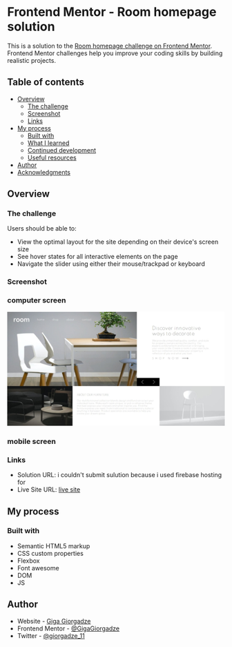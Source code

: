 # Frontend Mentor - Room homepage solution

This is a solution to the [Room homepage challenge on Frontend Mentor](https://www.frontendmentor.io/challenges/room-homepage-BtdBY_ENq). Frontend Mentor challenges help you improve your coding skills by building realistic projects. 

## Table of contents

- [Overview](#overview)
  - [The challenge](#the-challenge)
  - [Screenshot](#screenshot)
  - [Links](#links)
- [My process](#my-process)
  - [Built with](#built-with)
  - [What I learned](#what-i-learned)
  - [Continued development](#continued-development)
  - [Useful resources](#useful-resources)
- [Author](#author)
- [Acknowledgments](#acknowledgments)


## Overview

### The challenge

Users should be able to:

- View the optimal layout for the site depending on their device's screen size
- See hover states for all interactive elements on the page
- Navigate the slider using either their mouse/trackpad or keyboard

### Screenshot
### computer screen
![](./images/ss.jpeg)
### mobile screen


### Links

- Solution URL: i couldn't submit sulution because i used firebase hosting for 
- Live Site URL: [live site](https://room-homepage-d051f.web.app/)

## My process

### Built with

- Semantic HTML5 markup
- CSS custom properties
- Flexbox
- Font awesome
- DOM
- JS

## Author

- Website - [Giga Giorgadze](https://gigagiorgadze.github.io/personal-portfolio/index.html)
- Frontend Mentor - [@GigaGiorgadze](https://www.frontendmentor.io/profile/GigaGiorgadze)
- Twitter - [@giorgadze_11](https://www.twitter.com/giorgadze_11)




